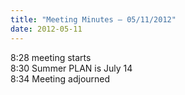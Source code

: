 ```yaml
---
title: "Meeting Minutes – 05/11/2012"
date: 2012-05-11
---
```

8:28 meeting starts<br />
8:30 Summer PLAN is July 14<br />
8:34 Meeting adjourned